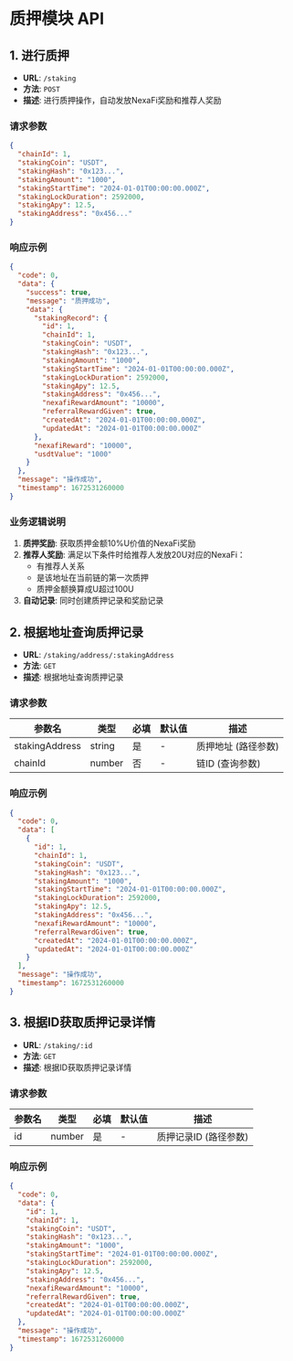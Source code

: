 # 质押模块 API

## 1. 进行质押

- **URL**: `/staking`
- **方法**: `POST`
- **描述**: 进行质押操作，自动发放NexaFi奖励和推荐人奖励

### 请求参数

```json
{
  "chainId": 1,
  "stakingCoin": "USDT",
  "stakingHash": "0x123...",
  "stakingAmount": "1000",
  "stakingStartTime": "2024-01-01T00:00:00.000Z",
  "stakingLockDuration": 2592000,
  "stakingApy": 12.5,
  "stakingAddress": "0x456..."
}
```

### 响应示例

```json
{
  "code": 0,
  "data": {
    "success": true,
    "message": "质押成功",
    "data": {
      "stakingRecord": {
        "id": 1,
        "chainId": 1,
        "stakingCoin": "USDT",
        "stakingHash": "0x123...",
        "stakingAmount": "1000",
        "stakingStartTime": "2024-01-01T00:00:00.000Z",
        "stakingLockDuration": 2592000,
        "stakingApy": 12.5,
        "stakingAddress": "0x456...",
        "nexafiRewardAmount": "10000",
        "referralRewardGiven": true,
        "createdAt": "2024-01-01T00:00:00.000Z",
        "updatedAt": "2024-01-01T00:00:00.000Z"
      },
      "nexafiReward": "10000",
      "usdtValue": "1000"
    }
  },
  "message": "操作成功",
  "timestamp": 1672531260000
}
```

### 业务逻辑说明

1. **质押奖励**: 获取质押金额10%U价值的NexaFi奖励
2. **推荐人奖励**: 满足以下条件时给推荐人发放20U对应的NexaFi：
   - 有推荐人关系
   - 是该地址在当前链的第一次质押
   - 质押金额换算成U超过100U
3. **自动记录**: 同时创建质押记录和奖励记录

## 2. 根据地址查询质押记录

- **URL**: `/staking/address/:stakingAddress`
- **方法**: `GET`
- **描述**: 根据地址查询质押记录

### 请求参数

| 参数名 | 类型 | 必填 | 默认值 | 描述 |
|-------|-----|-----|-------|------|
| stakingAddress | string | 是 | - | 质押地址 (路径参数) |
| chainId | number | 否 | - | 链ID (查询参数) |

### 响应示例

```json
{
  "code": 0,
  "data": [
    {
      "id": 1,
      "chainId": 1,
      "stakingCoin": "USDT",
      "stakingHash": "0x123...",
      "stakingAmount": "1000",
      "stakingStartTime": "2024-01-01T00:00:00.000Z",
      "stakingLockDuration": 2592000,
      "stakingApy": 12.5,
      "stakingAddress": "0x456...",
      "nexafiRewardAmount": "10000",
      "referralRewardGiven": true,
      "createdAt": "2024-01-01T00:00:00.000Z",
      "updatedAt": "2024-01-01T00:00:00.000Z"
    }
  ],
  "message": "操作成功",
  "timestamp": 1672531260000
}
```

## 3. 根据ID获取质押记录详情

- **URL**: `/staking/:id`
- **方法**: `GET`
- **描述**: 根据ID获取质押记录详情

### 请求参数

| 参数名 | 类型 | 必填 | 默认值 | 描述 |
|-------|-----|-----|-------|------|
| id | number | 是 | - | 质押记录ID (路径参数) |

### 响应示例

```json
{
  "code": 0,
  "data": {
    "id": 1,
    "chainId": 1,
    "stakingCoin": "USDT",
    "stakingHash": "0x123...",
    "stakingAmount": "1000",
    "stakingStartTime": "2024-01-01T00:00:00.000Z",
    "stakingLockDuration": 2592000,
    "stakingApy": 12.5,
    "stakingAddress": "0x456...",
    "nexafiRewardAmount": "10000",
    "referralRewardGiven": true,
    "createdAt": "2024-01-01T00:00:00.000Z",
    "updatedAt": "2024-01-01T00:00:00.000Z"
  },
  "message": "操作成功",
  "timestamp": 1672531260000
}